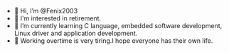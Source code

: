 - 👋 Hi, I’m @Fenix2003
- 👀 I'm interested in retirement.
- 🌱 I’m currently learning C language, embedded software development, Linux driver and application development.
- 💞️ Working overtime is very tiring.I hope everyone has their own life.

<!---
Fenix2003/Fenix2003 is a ✨ special ✨ repository because its `README.md` (this file) appears on your GitHub profile.
You can click the Preview link to take a look at your changes.
--->
